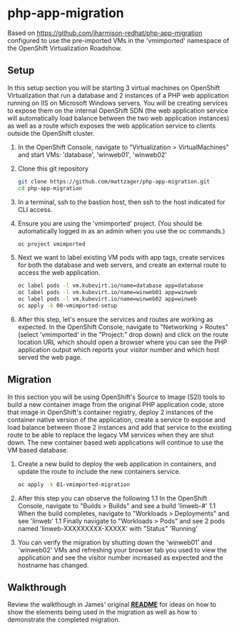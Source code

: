 # php-app-migration
Based on <https://github.com/jharmison-redhat/php-app-migration> configured to use the pre-imported VMs in the 'vmimported' namespace of the OpenShift Virtualization Roadshow.

## Setup
In this setup section you will be starting 3 virtual machines on OpenShift Virtualization that run a database and 2 instances of a PHP web application running on IIS on Microsoft Windows servers. You will be creating services to expose them on the internal OpenShift SDN (the web application service will automatically load balance between the two web application instances) as well as a route which exposes the web application service to clients outside the OpenShift cluster.

1. In the OpenShift Console, navigate to "Virtualization > VirtualMachines" and start VMs: 'database', 'winweb01', 'winweb02'

1. Clone this git repository
   ```sh
   git clone https://github.com/mattzager/php-app-migration.git
   cd php-app-migration
   ```

1. In a terminal, ssh to the bastion host, then ssh to the host indicated for CLI access.

1. Ensure you are using the 'vmimported' project. (You should be automatically logged in as an admin when you use the oc commands.)
   ```sh
   oc project vmimported
   ```

1. Next we want to label existing VM pods with app tags, create services for both the database and web servers, and create an external route to access the web application.
   ```sh
   oc label pods -l vm.kubevirt.io/name=database app=database
   oc label pods -l vm.kubevirt.io/name=winweb01 app=winweb
   oc label pods -l vm.kubevirt.io/name=winweb02 app=winweb
   oc apply -k 00-vmimported-setup
   ```

4. After this step, let's ensure the services and routes are working as expected. In the OpenShift Console, navigate to "Networking > Routes" (select 'vmimported' in the "Project:" drop down) and click on the route location URL which should open a browser where you can see the PHP application output which reports your visitor number and which host served the web page.

## Migration
In this section you will be using OpenShift's Source to Image (S2I) tools to build a new container image from the original PHP application code, store that image in OpenShift's container registry, deploy 2 instances of the container native version of the application, create a service to expose and load balance between those 2 instances and add that service to the existing route to be able to replace the legacy VM services when they are shut down. The new container based web applications will continue to use the VM based database.

1. Create a new build to deploy the web application in containers, and update the route to include the new containers service.
   ```sh
   oc apply -k 01-vmimported-migration
   ```
   
1. After this step you can observe the following
1.1 In the OpenShift Console, navigate to "Builds > Builds" and see a build 'linweb-#'
1.1 When the build completes, navigate to "Workloads > Deployments" and see 'linweb'
1.1 Finally navigate to "Workloads > Pods" and see 2 pods named 'linweb-XXXXXXXXX-XXXXX' with "Status" 'Running'

1. You can verify the migration by shutting down the 'winweb01' and 'winweb02' VMs and refreshing your browser tab you used to view the application and see the visitor number increased as expected and the hostname has changed.

## Walkthrough
Review the walkthough in James' original **[README](https://github.com/jharmison-redhat/php-app-migration/blob/main/README.md#basic-walkthrough)** for ideas on how to show the elements being used in the migration as well as how to demonstrate the completed migration.
